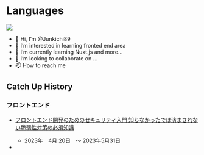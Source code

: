 # Languages

![](http://github-profile-summary-cards.vercel.app/api/cards/repos-per-language?username=junkichi89&theme=monokai)

- 👋 Hi, I’m @Junkichi89
- 👀 I’m interested in learning fronted end area
- 🌱 I’m currently learning Nuxt.js and more...
- 💞️ I’m looking to collaborate on ...
- 📫 How to reach me 

<!---
Junkichi89/Junkichi89 is a ✨ special ✨ repository because its `README.md` (this file) appears on your GitHub profile.
You can click the Preview link to take a look at your changes.
--->



## Catch Up History


### フロントエンド

- [フロントエンド開発のためのセキュリティ入門 知らなかったでは済まされない脆弱性対策の必須知識](https://www.shoeisha.co.jp/book/detail/9784798169477)
  - 2023年　4月 20日　〜 2023年5月31日

-  
